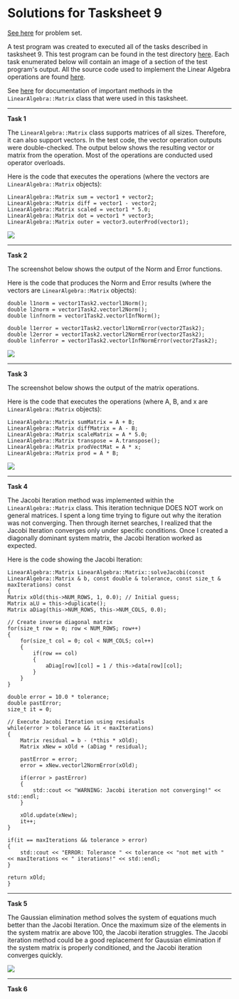 # Solutions for Tasksheet 9
[See here](https://github.com/jvkoebbe/math4610/blob/master/tasksheets/tasksheet_09/html/tasksheet_09.html) for problem set.

A test program was created to executed all of the tasks described in tasksheet 9. This test program can be found in the test directory [here](../test/task9/task9.cpp). Each task enumerated below will contain an image of a section of the test program's output. All the source code used to implement the Linear Algebra operations are found [here](../src/linsolver.cpp).

See [here](../software_manual/README.md) for documentation of important methods in the `LinearAlgebra::Matrix` class that were used in this tasksheet.

<hr>

**Task 1**

The `LinearAlgebra::Matrix` class supports matrices of all sizes. Therefore, it can also support vectors. In the test code, the vector operation outputs were double-checked. The output below shows the resulting vector or matrix from the operation. Most of the operations are conducted used operator overloads.

Here is the code that executes the operations (where the vectors are `LinearAlgebra::Matrix` objects):

    LinearAlgebra::Matrix sum = vector1 + vector2;
    LinearAlgebra::Matrix diff = vector1 - vector2;
    LinearAlgebra::Matrix scaled = vector1 * 5.0;
    LinearAlgebra::Matrix dot = vector1 * vector3;
    LinearAlgebra::Matrix outer = vector3.outerProd(vector1);

![](../images/tasksheet9_task1.JPG)

<hr>

**Task 2**

The screenshot below shows the output of the Norm and Error functions.

Here is the code that produces the Norm and Error results (where the vectors are `LinearAlgebra::Matrix` objects):

    double l1norm = vector1Task2.vectorl1Norm();
    double l2norm = vector1Task2.vectorl2Norm();
    double linfnorm = vector1Task2.vectorlInfNorm();
    
    double l1error = vector1Task2.vectorl1NormError(vector2Task2);
    double l2error = vector1Task2.vectorl2NormError(vector2Task2);
    double linferror = vector1Task2.vectorlInfNormError(vector2Task2);

![](../images/tasksheet9_task2.JPG)

<hr>

**Task 3**

The screenshot below shows the output of the matrix operations. 

Here is the code that executes the operations (where A, B, and x are `LinearAlgebra::Matrix` objects):

    LinearAlgebra::Matrix sumMatrix = A + B;
    LinearAlgebra::Matrix diffMatrix = A - B;
    LinearAlgebra::Matrix scaleMatrix = A * 5.0;
    LinearAlgebra::Matrix transpose = A.transpose();
    LinearAlgebra::Matrix prodVectMat = A * x;
    LinearAlgebra::Matrix prod = A * B;

![](../images/tasksheet9_task3.JPG)

<hr>

**Task 4**

The Jacobi Iteration method was implemented within the `LinearAlgebra::Matrix` class. This iteration technique DOES NOT work on general matrices. I spent a long time trying to figure out why the iteration was not converging. Then through iternet searches, I realized that the Jacobi Iteration converges only under specific conditions. Once I created a diagonally dominant system matrix, the Jacobi Iteration worked as expected.

Here is the code showing the Jacobi Iteration:

    LinearAlgebra::Matrix LinearAlgebra::Matrix::solveJacobi(const LinearAlgebra::Matrix & b, const double & tolerance, const size_t & maxIterations) const
    {
    Matrix xOld(this->NUM_ROWS, 1, 0.0); // Initial guess;
    Matrix aLU = this->duplicate();
    Matrix aDiag(this->NUM_ROWS, this->NUM_COLS, 0.0);

    // Create inverse diagonal matrix
    for(size_t row = 0; row < NUM_ROWS; row++)
    {
        for(size_t col = 0; col < NUM_COLS; col++)
        {
            if(row == col)
            {
                aDiag[row][col] = 1 / this->data[row][col];
            }
        }
    }

    double error = 10.0 * tolerance;
    double pastError;
    size_t it = 0;

    // Execute Jacobi Iteration using residuals
    while(error > tolerance && it < maxIterations)
    {
        Matrix residual = b - (*this * xOld);
        Matrix xNew = xOld + (aDiag * residual);

        pastError = error;
        error = xNew.vectorl2NormError(xOld);

        if(error > pastError)
        {
            std::cout << "WARNING: Jacobi iteration not converging!" << std::endl;
        }

        xOld.update(xNew);
        it++;
    }
    
    if(it == maxIterations && tolerance > error)
    {
        std::cout << "ERROR: Tolerance " << tolerance << "not met with " << maxIterations << " iterations!" << std::endl;
    }

    return xOld;
    }


<hr>

**Task 5**

The Gaussian elimination method solves the system of equations much better than the Jacobi Iteration. Once the maximum size of the elements in the system matrix are above 100, the Jacobi iteration struggles. The Jacobi iteration method could be a good replacement for Gaussian elimination if the system matrix is properly conditioned, and the Jacobi iteration converges quickly.

![](../images/tasksheet9_task5.JPG)

<hr>

**Task 6**
